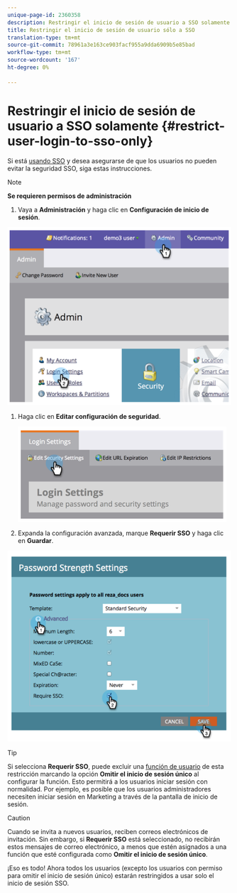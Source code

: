 ```yaml
---
unique-page-id: 2360358
description: Restringir el inicio de sesión de usuario a SSO solamente - Documentos de marketing - Documentación del producto
title: Restringir el inicio de sesión de usuario sólo a SSO
translation-type: tm+mt
source-git-commit: 78961a3e163ce903facf955a9dda6909b5e85bad
workflow-type: tm+mt
source-wordcount: '167'
ht-degree: 0%

---
```



# Restringir el inicio de sesión de usuario a SSO solamente {#restrict-user-login-to-sso-only}

Si está [usando SSO](add-single-sign-on-to-a-portal.md) y desea asegurarse de que los usuarios no pueden evitar la seguridad SSO, siga estas instrucciones.

>[!NOTE]
>
>**Se requieren permisos de administración**

1. Vaya a **Administración** y haga clic en **Configuración de inicio de sesión**.

![](assets/image2014-9-24-14-3a44-3a40.png)

1. Haga clic en **Editar configuración de seguridad**.

   ![](assets/image2014-9-24-14-3a44-3a53.png)

1. Expanda la configuración avanzada, marque **Requerir SSO** y haga clic en **Guardar**.

![](assets/image2014-9-24-14-3a45-3a6.png)

>[!TIP]
>
>Si selecciona **Requerir SSO**, puede excluir una [función de usuario](/help/marketo/product-docs/administration/users-and-roles/create-delete-edit-and-change-a-user-role.md) de esta restricción marcando la opción **Omitir el inicio de sesión único** al configurar la función. Esto permitirá a los usuarios iniciar sesión con normalidad. Por ejemplo, es posible que los usuarios administradores necesiten iniciar sesión en Marketing a través de la pantalla de inicio de sesión.

>[!CAUTION]
>
>Cuando se invita a nuevos usuarios, reciben correos electrónicos de invitación. Sin embargo, si **Requerir SSO** está seleccionado, no recibirán estos mensajes de correo electrónico, a menos que estén asignados a una función que esté configurada como **Omitir el inicio de sesión único**.

¡Eso es todo! Ahora todos los usuarios (excepto los usuarios con permiso para omitir el inicio de sesión único) estarán restringidos a usar solo el inicio de sesión SSO.
